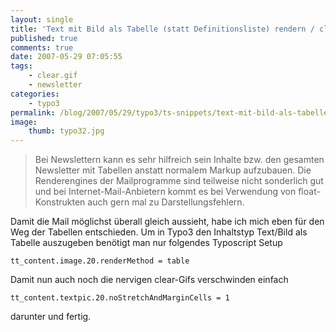 ```yaml
---
layout: single
title: 'Text mit Bild als Tabelle (statt Definitionsliste) rendern / clear.gif entfernen'
published: true
comments: true
date: 2007-05-29 07:05:55
tags:
    - clear.gif
    - newsletter
categories:
    - typo3
permalink: /blog/2007/05/29/typo3/ts-snippets/text-mit-bild-als-tabelle-und-cleargif-entfernen
image:
    thumb: typo32.jpg
---
```

> Bei Newslettern kann es sehr hilfreich sein Inhalte bzw. den gesamten Newsletter mit Tabellen anstatt normalem
> Markup aufzubauen. Die Renderengines der Mailprogramme sind teilweise nicht sonderlich gut und bei 
> Internet-Mail-Anbietern kommt es bei Verwendung von float-Konstrukten auch gern mal zu Darstellungsfehlern.


Damit die Mail möglichst überall gleich aussieht, habe ich mich eben für den Weg der Tabellen entschieden. Um in Typo3 den Inhaltstyp Text/Bild als Tabelle auszugeben benötigt man nur folgendes Typoscript Setup

```typoscript
tt_content.image.20.renderMethod = table
```

Damit nun auch noch die nervigen clear-Gifs verschwinden einfach

```typoscript
tt_content.textpic.20.noStretchAndMarginCells = 1
```

darunter und fertig.